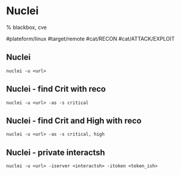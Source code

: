 # Nuclei

% blackbox, cve

#plateform/linux #target/remote #cat/RECON #cat/ATTACK/EXPLOIT
## Nuclei
```
nuclei -u <url>
```

## Nuclei - find Crit with reco
```
nuclei -u <url> -as -s critical
```

## Nuclei - find Crit and High with reco
```
nuclei -u <url> -as -s critical, high
```

## Nuclei - private interactsh
```
nuclei -u <url> -iserver <interactsh> -itoken <token_ish>
```
